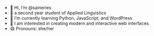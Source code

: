 - 👋 Hi, I’m @saineries
- 👀 a second year student of Applied Linguistics
- 🌱 I’m currently learning Python, JavaScript, and WordPress
- 💞️ I am interested in creating modern and interactive web interfaces
- 😄 Pronouns: she/her


<!---
saineries/saineries is a ✨ special ✨ repository because its `README.md` (this file) appears on your GitHub profile.
You can click the Preview link to take a look at your changes.
--->
